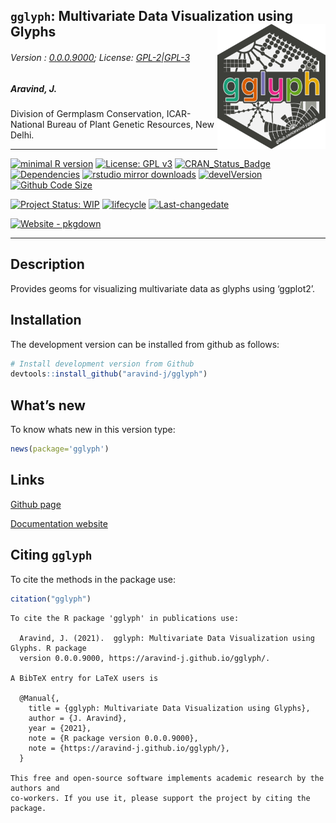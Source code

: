 
<!-- 
<img src="https://raw.githubusercontent.com/aravind-j/gglyph/master/inst/extdata/gglyph.png" width="20%" />
-->

## `gglyph`: Multivariate Data Visualization using Glyphs <img src="https://raw.githubusercontent.com/aravind-j/gglyph/master/inst/extdata/gglyph.png" align="right" alt="logo" width="173" height = "200" style = "border: none; float: right;">

###### Version : [0.0.0.9000](https://aravind-j.github.io/gglyph/); License: [GPL-2\|GPL-3](https://www.r-project.org/Licenses/)

##### Aravind, J.

Division of Germplasm Conservation, ICAR-National Bureau of Plant
Genetic Resources, New Delhi.

------------------------------------------------------------------------

[![minimal R
version](https://img.shields.io/badge/R%3E%3D-3.5.0-6666ff.svg?logo=R)](https://cran.r-project.org/)
[![License: GPL
v3](https://img.shields.io/badge/License-GPL%20v3-blue.svg)](https://www.gnu.org/licenses/gpl-3.0)
[![CRAN\_Status\_Badge](https://www.r-pkg.org/badges/version-last-release/gglyph)](https://cran.r-project.org/package=gglyph)
[![Dependencies](https://tinyverse.netlify.com/badge/gglyph)](https://cran.r-project.org/package=gglyph)
[![rstudio mirror
downloads](https://cranlogs.r-pkg.org/badges/grand-total/gglyph?color=green)](https://CRAN.R-project.org/package=gglyph)
[![develVersion](https://img.shields.io/badge/devel%20version-0.0.0.9000-orange.svg)](https://github.com/aravind-j/gglyph)
[![Github Code
Size](https://img.shields.io/github/languages/code-size/aravind-j/gglyph.svg)](https://github.com/aravind-j/gglyph)
<!-- [![R-CMD-check](https://github.com/aravind-j/gglyph/workflows/R-CMD-check/badge.svg)](https://github.com/aravind-j/gglyph/actions) -->
[![Project Status:
WIP](https://www.repostatus.org/badges/latest/wip.svg)](https://www.repostatus.org/#wip)
[![lifecycle](https://lifecycle.r-lib.org/articles/figures/lifecycle-maturing.svg)](https://lifecycle.r-lib.org/articles/stages.html#maturing)
[![Last-changedate](https://img.shields.io/badge/last%20change-2021--07--01-yellowgreen.svg)](https://github.com/aravind-j/gglyph/)
<!-- [![Zenodo DOI](https://zenodo.org/badge/DOI/10.5281/zenodo.xxxxxxxx.svg)](https://doi.org/10.5281/zenodo.xxxxxxxx) -->
[![Website -
pkgdown](https://img.shields.io/website-up-down-green-red/https/aravind-j.github.io/gglyph.svg)](https://aravind-j.github.io/gglyph/)
<!-- [![.](https://pro-pulsar-193905.appspot.com/UA-148941781-1/welcome-page)](https://github.com/aravind-j/google-analytics-beacon) -->
<!-- [![packageversion](https://img.shields.io/badge/Package%20version-0.2.3.3-orange.svg)](https://github.com/aravind-j/gglyph) -->
<!-- [![GitHub Download Count](https://github-basic-badges.herokuapp.com/downloads/aravind-j/gglyph/total.svg)] -->
<!-- [![Rdoc](http://www.rdocumentation.org/badges/version/gglyph)](http://www.rdocumentation.org/packages/gglyph) -->

------------------------------------------------------------------------

## Description

Provides geoms for visualizing multivariate data as glyphs using
‘ggplot2’.

## Installation

<!-- The package can be installed from CRAN as follows: -->

The development version can be installed from github as follows:

``` r
# Install development version from Github
devtools::install_github("aravind-j/gglyph")
```

<!-- ## Detailed tutorial
For a detailed tutorial (vignette) on how to used this package type:


```r
browseVignettes(package = 'gglyph')
```
The vignette for the latest version is also available [online](https://aravind-j.github.io/gglyph/articles.html).-->

## What’s new

To know whats new in this version type:

``` r
news(package='gglyph')
```

## Links

<!-- [CRAN page](https://cran.r-project.org/package=gglyph) -->

[Github page](https://github.com/aravind-j/gglyph)

[Documentation website](https://aravind-j.github.io/gglyph/)

<!-- [Zenodo DOI](https://doi.org/10.5281/zenodo.xxxxxxx) -->
<!-- ## CRAN checks -->

## Citing `gglyph`

To cite the methods in the package use:

``` r
citation("gglyph")
```


    To cite the R package 'gglyph' in publications use:

      Aravind, J. (2021).  gglyph: Multivariate Data Visualization using Glyphs. R package
      version 0.0.0.9000, https://aravind-j.github.io/gglyph/.

    A BibTeX entry for LaTeX users is

      @Manual{,
        title = {gglyph: Multivariate Data Visualization using Glyphs},
        author = {J. Aravind},
        year = {2021},
        note = {R package version 0.0.0.9000},
        note = {https://aravind-j.github.io/gglyph/},
      }

    This free and open-source software implements academic research by the authors and
    co-workers. If you use it, please support the project by citing the package.
